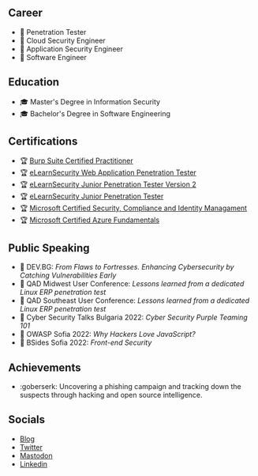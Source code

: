 ## Career

- :beginner: Penetration Tester
- :beginner: Cloud Security Engineer
- :beginner: Application Security Engineer
- :beginner: Software Engineer

## Education

- :mortar_board: Master's Degree in Information Security
- :mortar_board: Bachelor's Degree in Software Engineering

## Certifications

- :trophy: [Burp Suite Certified Practitioner](/certificates/BSCP/certificate.pdf)
- :trophy: [eLearnSecurity Web Application Penetration Tester](/certificates/eWPT/certificate.pdf)
- :trophy: [eLearnSecurity Junior Penetration Tester Version 2](/certificates/eJPTv2/certificate.pdf)
- :trophy: [eLearnSecurity Junior Penetration Tester](/certificates/eJPT/certificate.pdf)
- :trophy: [Microsoft Certified Security, Compliance and Identity Managament](/certificates/SC-900/certificate.pdf)
- :trophy: [Microsoft Certified Azure Fundamentals](/certificates/AZ-900/certificate.pdf)

## Public Speaking

- :dart: DEV.BG: *From Flaws to Fortresses. Enhancing Cybersecurity by Catching Vulnerabilities Early*
- :dart: QAD Midwest User Conference: *Lessons learned from a dedicated Linux ERP penetration test*
- :dart: QAD Southeast User Conference: *Lessons learned from a dedicated Linux ERP penetration test*
- :dart: Cyber Security Talks Bulgaria 2022: *Cyber Security Purple Teaming 101*
- :dart: OWASP Sofia 2022: *Why Hackers Love JavaScript?*
- :dart: BSides Sofia 2022: *Front-end Security*

## Achievements

- :goberserk: Uncovering a phishing campaign and tracking down the suspects through hacking and open source intelligence.

## Socials

- [Blog](https://blog.martinstnv.com)
- [Twitter](https://twitter.com/martinstnv)
- [Mastodon](https://infosec.exchange/@martinstnv)
- [Linkedin](https://bg.linkedin.com/in/martinstnv)
